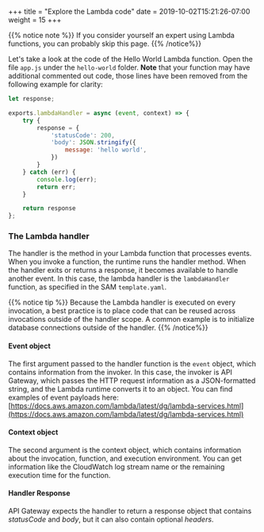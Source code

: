 +++
title = "Explore the Lambda code"
date = 2019-10-02T15:21:26-07:00
weight = 15
+++

{{% notice note %}}
If you consider yourself an expert using Lambda functions, you can probably skip this page.
{{% /notice%}}

Let's take a look at the code of the Hello World Lambda function. Open the file `app.js` under the `hello-world` folder. **Note** that your function may have additional commented out code, those lines have been removed from the following example for clarity:

```js
let response;

exports.lambdaHandler = async (event, context) => {
    try {
        response = {
            'statusCode': 200,
            'body': JSON.stringify({
                message: 'hello world',
            })
        }
    } catch (err) {
        console.log(err);
        return err;
    }

    return response
};

```

### The Lambda handler
The handler is the method in your Lambda function that processes events. When you invoke a function, the runtime runs the handler method. When the handler exits or returns a response, it becomes available to handle another event. In this case, the lambda handler is the `lambdaHandler` function, as specified in the SAM `template.yaml`.

{{% notice tip %}}
Because the Lambda handler is executed on every invocation, a best practice is to place code that can be reused across invocations outside of the handler scope. A common example is to initialize database connections outside of the handler.
{{% /notice%}}

#### Event object
The first argument passed to the handler function is the `event` object, which contains information from the invoker. In this case, the invoker is API Gateway, which passes the HTTP request information as a JSON-formatted string, and the Lambda runtime converts it to an object. You can find examples of event payloads here: [https://docs.aws.amazon.com/lambda/latest/dg/lambda-services.html](https://docs.aws.amazon.com/lambda/latest/dg/lambda-services.html)

#### Context object
The second argument is the context object, which contains information about the invocation, function, and execution environment. You can get information like the CloudWatch log stream name or the remaining execution time for the function.

#### Handler Response
API Gateway expects the handler to return a response object that contains _statusCode_ and _body_, but it can also contain optional _headers_.